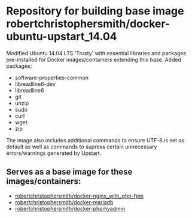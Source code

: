 Repository for building base image robertchristophersmith/docker-ubuntu-upstart_14.04
=================

Modified Ubuntu 14.04 LTS 'Trusty' with essential libraries and packages pre-installed for Docker images/containers extending this base. 
Added packages:
* software-properties-common
* libreadline6-dev
* libreadline6
* git
* unzip
* sudo
* curl
* wget
* zip

The image also includes additional commands to ensure UTF-8 is set as default as well as commands to supress certain unnecessary errors/warnings generated by Upstart.

## Serves as a base image for these images/containers:
* [robertchristophersmith/docker-nginx_with_php-fpm](https://github.com/robertchristophersmith/docker-nginx_with_php-fpm)
* [robertchristophersmith/docker-mariadb](https://github.com/robertchristophersmith/docker-mariadb)
* [robertchristophersmith/docker-phpmyadmin](https://github.com/robertchristophersmith/docker-phpmyadmin)
 
